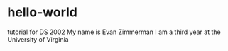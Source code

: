 # hello-world
tutorial for DS 2002
My name is Evan Zimmerman
I am a third year at the University of Virginia
